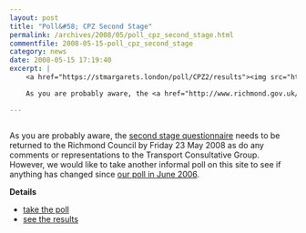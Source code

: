 ```yaml
---
layout: post
title: "Poll&#58; CPZ Second Stage"
permalink: /archives/2008/05/poll_cpz_second_stage.html
commentfile: 2008-05-15-poll_cpz_second_stage
category: news
date: 2008-05-15 17:19:40
excerpt: |
    <a href="https://stmargarets.london/poll/CPZ2/results"><img src="https://stmargarets.london/cgi-bin/poll.cgi?pollname=CPZ2&action=image" class="right"  alt="" /></a>

    As you are probably aware, the <a href="http://www.richmond.gov.uk/home/transport_and_streets/motor_vehicles_roads_and_parking/parking/controlled_parking_zones/controlled_parking_zone_consultations/st_margarets_cpz_consultation.htm">second stage questionnaire</a> needs to be returned to the Richmond Council by Friday 23 May 2008 as do any comments or representations to the Transport Consultative Group.  However, we would like to take another informal poll on this site to see if anything has changed since <a href="https://stmargarets.london/archives/2007/06/cpz_poll_thoughts.html">our poll in June 2006</a>

---
```


<a href="https://stmargarets.london/poll/CPZ2/results"><img src="https://stmargarets.london/cgi-bin/poll.cgi?pollname=CPZ2&action=image" class="right"  alt="" /></a>

As you are probably aware, the [second stage questionnaire](http://www.richmond.gov.uk/home/transport_and_streets/motor_vehicles_roads_and_parking/parking/controlled_parking_zones/controlled_parking_zone_consultations/st_margarets_cpz_consultation.htm) needs to be returned to the Richmond Council by Friday 23 May 2008 as do any comments or representations to the Transport Consultative Group. However, we would like to take another informal poll on this site to see if anything has changed since [our poll in June 2006](/archives/2007/06/cpz_poll_thoughts.html).

**Details**

-   [take the poll](/poll/CPZ2)
-   [see the results](/poll/CPZ2/results)

